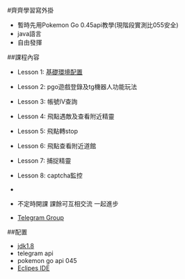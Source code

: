 #齊齊學習寫外掛
* 暫時先用Pokemon Go 0.45api教學(現階段實測比055安全)
* java語言
* 自由發揮

##課程內容

* Lesson 1: [基礎環境配置](https://github.com/slgphantom/yearyearyear/tree/master/Lesson%201)
* Lesson 2: pgo遊戲登錄及tg機器人功能玩法
* Lesson 3: 帳號IV查詢
* Lesson 4: 飛點遇敵及查看附近精靈
* Lesson 5: 飛點轉stop
* Lesson 6: 飛點查看附近道館
* Lesson 7: 捕捉精靈
* Lesson 8: captcha監控
* 

* 不定時開課 課餘可互相交流 一起進步
* [Telegram Group](https://t.me/joinchat/AAAAAEK4vCfehuLzg6J-JA)



##配置

* [jdk1.8](http://www.oracle.com/technetwork/java/javase/downloads/jdk8-downloads-2133151.html)
* telegram api
* pokemon go api 045
* [Eclipes IDE](https://www.eclipse.org/downloads/download.php?file=/oomph/epp/neon/R2a/eclipse-inst-win64.exe)
